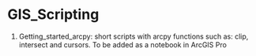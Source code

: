 # GIS_Scripting



1) Getting_started_arcpy: short scripts with arcpy functions such as: clip, intersect and cursors. To be added as a notebook in ArcGIS Pro
                           
